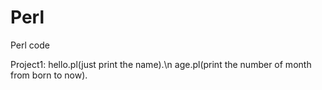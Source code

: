 # Perl
Perl code

Project1: 
hello.pl(just print the name).\n
age.pl(print the number of month from born to now).

